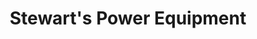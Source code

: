 ---
title: "Stewart's Power Equipment"
url: /holbrook/stewarts-power-equipment/
shop: groundskeeping
---